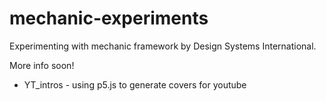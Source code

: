# mechanic-experiments
Experimenting with mechanic framework by Design Systems International.

More info soon!

- YT_intros - using p5.js to generate covers for youtube